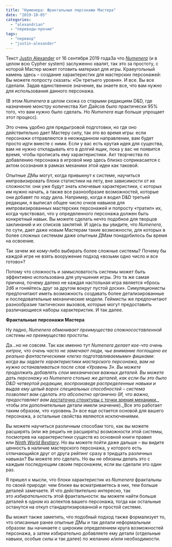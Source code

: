 ```yaml
---
title: "Нуменера: Фрактальные персонажи Мастера"
date: "2019-10-05"
categories: 
  - "alexandrian"
  - "переводы-прочие"
tags: 
  - "перевод"
  - "justin-alexander"
---
```


Текст [Justin Alexander](https://vk.com/away.php?to=https://thealexandrian.net/about&cc_key=) от 16 сентября 2019 годаЗа что _[Numenera](https://vk.com/away.php?to=http%3A%2F%2Fwww.drivethrurpg.com%2Fproduct%2F240654%2FNumenera-Discovery%3Faffiliate_id%3D81207)_ [](https://vk.com/away.php?to=http%3A%2F%2Fwww.drivethrurpg.com%2Fproduct%2F240654%2FNumenera-Discovery%3Faffiliate_id%3D81207)(и в целом всю Cypher system) заслуженно хвалят, так это за простоту, с которой Мастер может готовить материал для игры. Краеугольный камень здесь – создание характеристик для мастерских персонажей: Вы можете попросту сказать: «Он третьего уровня». И все. Вы все сделали. Задав единственное значение, вы знаете все, что вам нужно для использования данного персонажа.

(В этом _Numenera_ в целом схожа со старыми редакциям D&D, где назначение монстру количества Хит Дайсов было практически 95% того, что вам нужно было сделать. Но _Numenera_ еще больше упрощает этот процесс).

Это очень удобно для предыгровой подготовки, но где оно действительно дает Мастеру силу, так это во время игры: если персонажи отправляются в неожиданном направлении, вам будет просто идти вместе с ними. Если у вас есть крутая идея для существа, вам не нужно откладывать его в долгий ящик, пока у вас не появится время, чтобы прописать ему характеристики. Акт творчества по добавлению персонажа в игровой мир здесь близко соприкасается с актом осознания в рамках механики этой идеи как таковой.

Опытные ДМы могут, когда привыкнут к системе, научиться импровизировать блоки статистики на лету, вне зависимости от их сложности: они уже будут знать ключевые характеристики, с которых им нужно начать, а также все разнообразие возможностей, которые они добавят по ходу дела. Например, когда я водил D&D третьей редакции, я выписал общее число очков навыков для импровизированных мастерских персонажей и попросту «тратил» их, когда чувствовал, что у определенного персонажа должен быть конкретный навык. Вы можете сделать нечто подобное для творцов заклинаний и их списков заклятий. И здесь вы увидите, что _Numenera_, по сути, дает даже новым Мастерам такие возможности, для которых в более сложных системам даже опытным ДМам понадобилось бы время на освоение.

Так зачем же кому-либо выбирать более сложные системы? Почему бы каждой игре не взять вооружение подход «возьми одно число и все готово»?

Потому что сложность и замысловатость системы может быть эффективно использована для улучшения игры. Это та же самая причина, почему далеко не каждая настольная игра является «брось 2d6 и гоняйтесь друг за другом вокруг пустой доски». Симуляционисты предпочитают иметь возможность создавать более детализированные и последовательные механические модели. Геймисты же предпочитают разнообразие тактических вызовов, которые могут предоставить различающиеся наборы характеристик. И так далее.

**Фрактальные персонажи Мастера**

Ну ладно, _Numenera обменивает преимущества сложносоставленной системы на преимущества простоты._

Да…но не совсем. Так как именно тут _Numenera делает кое-что очень хитрое, что очень часто не замечают люди, чье внимание поглощено ее реально фантастическими «легко подготавливаемыми» фишками: когда вы задаете характеристики мастерского персонажа, вам не нужно останавливаться после слов «Уровень 3». Вы можете продолжить добавлять слои механически важных деталей. Вы можете дать персонажу из Numenera столько же деталей, как если бы это было D&D четвертой редакции, воспроизведя распределенные навыки и выдав ему целый ворох специальных способностей – система позволяет вам сделать это абсолютно органично (И, что важно, предоставляет вам_ [достаточно структуры с точки зрения механики](https://vk.com/away.php?to=https%3A%2F%2Fthealexandrian.net%2Fwordpress%2F35363%2Froleplaying-games%2Fnumenera-calibrating-your-expectations)_, чтобы эти дополнительные детали имели значение)._Все это работает таким образом, что «уровень 3» все еще остается основой для вашего персонажа, а остальные свойства являются исключениями.

Вы можете научиться различным способам того, как вы можете расширять (или же решить не расширять) возможности этой системы, посмотрев на характеристики существ из основной книги правил или _[Ninth World Bestiary](https://vk.com/away.php?to=https%3A%2F%2Fwww.drivethrurpg.com%2Fproduct%2F124816%2FThe-Ninth-World-Bestiary%3Faffiliate_id%3D81207)_. Но вы можете пойти даже дальше – вы видите ценность в наличие мастерского персонажа, у которого есть отличающийся друг от друга рейтинг сразу в тридцать различных навыках? Вы можете это сделать. Но вы не обязаны делать это с каждым последующим своим персонажем, если вы сделали это один раз.

Я пришел к мысли, что блоки характеристик из _Numenera_ фрактальны по своей природе: чем ближе вы всматриваетесь в них, тем больше деталей замечаете. И что действительно интересно, так это _избирательность_ этой фрактальности: вы можете найти больше деталей в одном из аспектов вашего персонажа, тогда как остальные останутся на откуп стандартизированной и простой системе.

Вы может также заметить, что подобный подход также формализует то, что описанные ранее опытные ДМы и так делали неформальным образом: вы начинаете с широким определением круга возможностей персонажа, а затем избирательно добавляете ему детали (отдельные навыки, особые силы и так далее) по желанию и/или необходимости.
